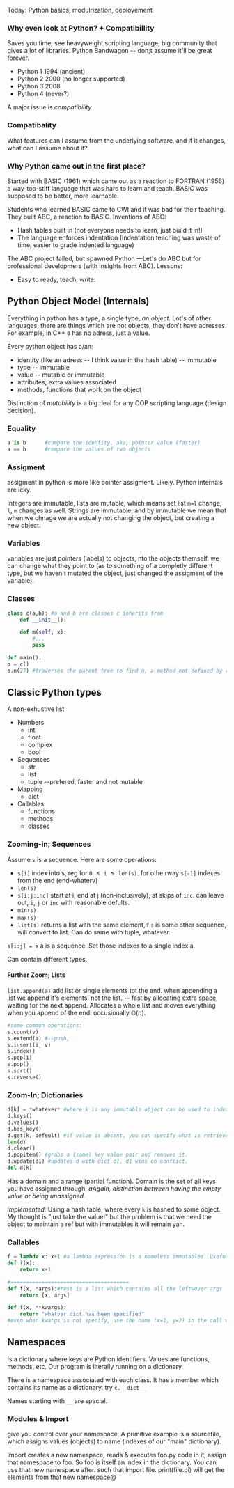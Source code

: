 Today: Python basics, modulrization, deployement

### Why even look at Python? + Compatibillity 
Saves you time, see heavyweight scripting language, big community that gives a lot of libraries. Python Bandwagon -- don;t assume it'll be great forever. 

- Python 1 1994 (ancient)
- Python 2 2000 (no longer supported)
- Python 3 2008 
- Python 4 (never?)

A major issue is *compatibility* 

### Compatibality 
What features can I assume from the underlying software, and if it changes, what can I assume about it? 

### Why Python came out in the first place? 
Started with BASIC (1961) which came out as a reaction to FORTRAN (1956) a way-too-stiff language that was hard to learn and teach. BASIC was supposed to be better, more learnable. 

Students who learned BASIC came to CWI and it was bad for their teaching. They built ABC, a reaction to BASIC. Inventions of ABC: 
- Hash tables built in (not everyone needs to learn, just build it in!)
- The language enforces indentation (Indentation teaching was waste of time, easier to grade indented language)

The ABC project failed, but spawned Python —Let's do ABC but for professional developmers (with insights from ABC). Lessons: 
- Easy to ready, teach, write. 


## Python Object Model (Internals) 
Everything in python has a type, a single type, *an object.* Lot's of other languages, there are things which are not objects, they don't have adresses. For example, in C++ `0` has no adress, just a value. 

Every python object has a/an: 
- identity (like an adress -- I think value in the hash table) -- immutable
- type -- immutable
- value -- mutable or immutable
- attributes, extra values associated
- methods, functions that work on the object 

Distinction of *mutability* is a big deal for any OOP scripting language (design decision). 

### Equality 
```python 
a is b      #compare the identity, aka, pointer value (faster)
a == b      #compare the values of two objects
```

### Assigment 
assigment in python is more like pointer assigment. Likely. Python internals are icky.  

Integers are immutable, lists are mutable, which means set list `m=l` change, `l`, `m` changes as well. Strings are immutable, and by immutable we mean that when we chnage we are actually not changing the object, but creating a new object. 

### Variables
variables are just pointers (labels) to objects, nto the objects themself. we can change what they point to (as to something of a completly different type, but we haven't mutated the object, just changed the assigment of the variable).

### Classes
```python 
class c(a,b): #a and b are classes c inherits from 
    def __init__(): 

    def m(self, x): 
        #...
        pass

def main(): 
o = c()
o.n(27) #traverses the parent tree to find n, a method not defined by class c. Does a preorder traversal. (First found wins, the rest gets ignored).


```

## Classic Python types
A non-exhustive list: 
- Numbers
    - int 
    - float
    - complex 
    - bool
- Sequences
    - str
    - list 
    - tuple --prefered, faster and not mutable
- Mapping
    - dict
- Callables
    - functions
    - methods
    - classes

### Zooming-in; Sequences
Assume `s` is a sequence. Here are some operations: 
- `s[i]` index into s, reg for `0` $\leq{}$ `i` $\leq{}$ `len(s)`. for othe rway `s[-1]` indexes from the end (end-whaterv)
- `len(s)`
- `s[i:j:inc]` start at i, end at j (non-inclusively), at skips of `inc`. can leave out, `i`, `j` or `inc` with reasonable defults.
- `min(s)` 
- `max(s)`
- `list(s)` returns a list with the same element,if `s` is some other sequence, will convert to list. Can do same with tuple, whatever. 

`s[i:j] = a` a is a sequence. Set those indexes to a single index a.

Can contain different types. 

#### Further Zoom; Lists

`list.append(a)` add list or single elements tot the end. when appending a list we append it's elements, not the list. -- fast by allocating extra space, waiting for the next append. Allocates a whole list and moves everything when you append of the end. occusionally $\mathbb{O}(n)$.  

```python
#some common operations: 
s.count(v)
s.extend(a) #--push, 
s.insert(i, v)
s.index()
s.pop(i)
s.pop()
s.sort()
s.reverse()
```

### Zoom-In; Dictionaries
```python
d[k] = *whatever* #where k is any immutable object can be used to index in. Immutable because. Err if d[k] does not exist when invoked
d.keys()
d.values()
d.has_key()
d.get(k, defeult) #if value is absent, you can specify what is retrieved. 
len(d)
d.clear()
d.popitem() #grabs a (some) key value pair and removes it. 
d.update(d1) #updates d with dict d1, d1 wins on conflict. 
del d[k]
```
Has a domain and a range (partial function). Domain is the set of all keys you have assigned through. *aAgain, distinction between having the empty value or being unassigned.*

*implemented:* Using a hash table, where every `k` is hashed to some object. My thought is "just take the value!" but the problem is that we need the object to maintain a ref but with immutables it will remain yah. 

### Callables
```python 
f = lambda x: x+1 #a lambda expression is a nameless immutables. Useful when you don;t wanna give it a name, useful when you wanna pass in a simple function, for example 
def f(x):
    return x+1

#======================================
def f(x, *args):#rest is a list which contains all the leftwover args 
    return [x, args]

def f(x, **kwargs): 
    return "whatver dict has been specified"
#even when kwargs is not specify, use the name (x=1, y=2) in the call where those are the parameters called. CAN USE BOTH KWARGS AND ARGS in one function 
```


## Namespaces
Is a dictionary where keys are Python identifiers. Values are functions, methods, etc. Our program is literally running on a dictionary. 

There is a namespace associated with each class. It has a member which contains its name as a dictionary.  try `c.__dict__`

Names starting with `__` are spacial. 

### Modules & Import
give you control over your namespace. A primitive example is a sourcefile, which assigns values (objects) to name (indexes of our "main" dictionary).

Import creates a new namespace, reads & executes foo.py code in it, assign that namespace to foo. So foo is itself an index in the dictionary. You can use that new namespace after. such that import file. print(file.pi) will get the elements from that new namespace@